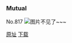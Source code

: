 ### Mutual
No.817
![图片不见了~~~](https://imgs.xkcd.com/comics/mutual.png)

[原址](https://xkcd.com//817) [下载](https://imgs.xkcd.com/comics/mutual.png)

